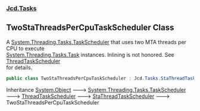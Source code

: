 ### [Jcd.Tasks](Jcd.Tasks.md 'Jcd.Tasks')

## TwoStaThreadsPerCpuTaskScheduler Class

A [System.Threading.Tasks.TaskScheduler](https://docs.microsoft.com/en-us/dotnet/api/System.Threading.Tasks.TaskScheduler 'System.Threading.Tasks.TaskScheduler') that uses two MTA threads per CPU to execute  
[System.Threading.Tasks.Task](https://docs.microsoft.com/en-us/dotnet/api/System.Threading.Tasks.Task 'System.Threading.Tasks.Task') instances. Inlining is not honored. See [ThreadTaskScheduler](Jcd.Tasks.ThreadTaskScheduler.md 'Jcd.Tasks.ThreadTaskScheduler')  
for details.

```csharp
public class TwoStaThreadsPerCpuTaskScheduler : Jcd.Tasks.StaThreadTaskScheduler
```

Inheritance [System.Object](https://docs.microsoft.com/en-us/dotnet/api/System.Object 'System.Object') &#129106; [System.Threading.Tasks.TaskScheduler](https://docs.microsoft.com/en-us/dotnet/api/System.Threading.Tasks.TaskScheduler 'System.Threading.Tasks.TaskScheduler') &#129106; [ThreadTaskScheduler](Jcd.Tasks.ThreadTaskScheduler.md 'Jcd.Tasks.ThreadTaskScheduler') &#129106; [StaThreadTaskScheduler](Jcd.Tasks.StaThreadTaskScheduler.md 'Jcd.Tasks.StaThreadTaskScheduler') &#129106; TwoStaThreadsPerCpuTaskScheduler